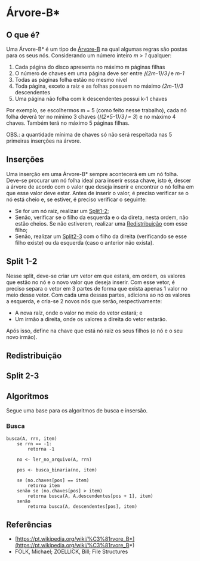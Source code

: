 # Árvore-B*

## O que é?
Uma Árvore-B* é um tipo de [Árvore-B](https://pt.wikipedia.org/wiki/%C3%81rvore_B) na qual algumas regras são postas para os seus nós. Considerando um número inteiro _m > 1_ qualquer:

1. Cada página do disco apresenta no máximo m páginas filhas
2. O número de chaves em uma página deve ser entre _⌊(2m-1)/3⌋_ e _m-1_
3. Todas as páginas folha estão no mesmo nível
4. Toda página, exceto a raiz e as folhas possuem no máximo _(2m-1)/3_ descendentes
5. Uma página não folha com k descendentes possui k-1 chaves

Por exemplo, se escolhermos m = 5 (como feito nesse trabalho), cada nó folha deverá ter no mínimo 3  chaves (_⌊(2*5-1)/3⌋ = 3_) e no máximo 4 chaves. Também terá no máximo 5 páginas filhas.

OBS.: a quantidade mínima de chaves só não será respeitada nas 5 primeiras inserções na árvore.

## Inserções
Uma inserção em uma Árvore-B* sempre acontecerá em um nó folha. Deve-se procurar um nó folha ideal para inserir esssa chave, isto é, descer a árvore de acordo com o valor que deseja inserir e encontrar o nó folha em que esse valor deve estar. Antes de inserir o valor, é preciso verificar se o nó está cheio e, se estiver, é preciso verificar o seguinte:
- Se for um nó raiz, realizar um [Split1-2](#split1-2);
- Senão, verificar se o filho da esquerda e o da direta, nesta ordem, não estão cheios. Se não estiverem, realizar uma [Redistribuição](#redistribuicao) com esse filho;
- Senão, realizar um [Split2-3](#split2-3) com o filho da direita (verificando se esse filho existe) ou da esquerda (caso o anterior não exista).  

## <a id="split1-2"></a>Split 1-2
Nesse split, deve-se criar um vetor em que estará, em ordem, os valores que estão no nó e o novo valor que deseja inserir. Com esse vetor, é preciso separa o vetor em 3 partes de forma que exista apenas 1 valor no meio desse vetor. Com cada uma dessas partes, adiciona ao nó os valores a esquerda, e cria-se 2 novos nós que serão, respectivamente:
- A nova raíz, onde o valor no meio do vetor estará; e
- Um irmão a direita, onde os valores a direita do vetor estarão.

Após isso, define na chave que está nó raiz os seus filhos (o nó e o seu novo irmão).

## <a id="redistribuicao"></a>Redistribuição

## <a id="split2-3"></a>Split 2-3


## Algoritmos

Segue uma base para os algoritmos de busca e insersão.

### Busca
```
busca(A, rrn, item)
    se rrn == -1:
        retorna -1
    
    no <- ler_no_arquivo(A, rrn)

    pos <- busca_binaria(no, item)

    se (no.chaves[pos] == item)
        retorna item
    senão se (no.chaves[pos] > item)
        retorna busca(A, A.descendentes[pos + 1], item)
    senão
        retorna busca(A, descendentes[pos], item)

```

## Referências
- [https://pt.wikipedia.org/wiki/%C3%81rvore_B*](https://pt.wikipedia.org/wiki/%C3%81rvore_B*)
- FOLK, Michael; ZOELLICK, Bill; File Structures
